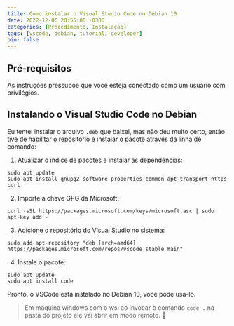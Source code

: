 ```yaml
---
title: Como instalar o Visual Studio Code no Debian 10
date: 2022-12-06 20:55:00 -0300
categories: [Procedimento, Instalação]
tags: [vscode, debian, tutorial, developer]
pin: false
---
```


## Pré-requisitos

As instruções pressupõe que você esteja conectado como um usuário com privilégios.


## Instalando o Visual Studio Code no Debian

Eu tentei instalar o arquivo `.deb` que baixei, mas não deu muito certo, então tive de habilitar o repósitório e instalar o pacote através da linha de comando:

1. Atualizar o indice de pacotes e instalar as dependências:
```shell
sudo apt update
sudo apt install gnupg2 software-properties-common apt-transport-https curl
```
2. Importe a chave GPG da Microsoft:
```shell
curl -sSL https://packages.microsoft.com/keys/microsoft.asc | sudo apt-key add -
```
3. Adicione o repositório do Visual Studio no sistema:
```shell
sudo add-apt-repository "deb [arch=amd64] https://packages.microsoft.com/repos/vscode stable main"
```
4. Instale o pacote:
```shell
sudo apt update
sudo apt install code
```

Pronto, o VSCode está instalado no Debian 10, você pode usá-lo.

> Em maquina windows com o wsl ao invocar o comando `code .` na pasta do projeto ele vai abrir em modo remoto. 🤞


